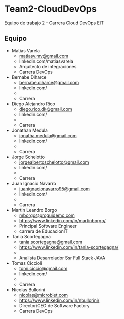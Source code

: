 # Team2-CloudDevOps
Equipo de trabajo 2 - Carrera Cloud DevOps EIT

## **Equipo**
- Matias Varela
  - matiasv.mv@gmail.com
  - linkedin.com/matiasvarela
  - Arquitecto de integraciones
  - Carrera DevOps
- Bernabe Diharce
  - bernabe.diharce@gmail.com
  - linkedin.com/
  - 
  - Carrera 
- Diego Alejandro Rico
  - diego.rico.dk@gmail.com
  - linkedin.com/
  - 
  - Carrera 
- Jonathan Medula
  - jonatha.medula@gmail.com
  - linkedin.com/
  - 
  - Carrera 
- Jorge Schelotto
  - jorgealbertoschelotto@gmail.com
  - linkedin.com/
  - 
  - Carrera 
- Juan Ignacio Navarro
  - juanignacionavarro95@gmail.com
  - linkedin.com/
  - 
  - Carrera 
- Martin Leandro Borgo
  - mborgo@proguidemc.com
  - https://www.linkedin.com/in/martinborgo/
  - Principal Software Engineer
  - carrera de EducacionIT
- Tania Scortegagna
  - tania.scortegagna@gmail.com
  - https://www.linkedin.com/in/tania-scortegagna/
  - 
  - Analista Desarrolador Ssr Full Stack JAVA 
- Tomas Ciccioli
  - tomi.ciccio@gmail.com
  - linkedin.com/
  - 
  - Carrera 
- Nicolas Bullorini
  - nicolas@microblet.com
  - https://www.linkedin.com/in/nbullorini/
  - Director/CEO de Software Factory
  - Carrera DevOps
